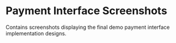 # Payment Interface Screenshots

Contains screenshots displaying the final demo payment interface implementation designs.
